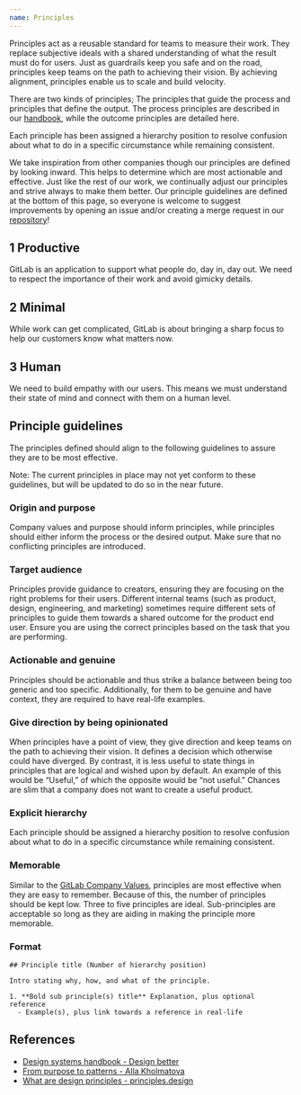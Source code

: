```yaml
---
name: Principles
---
```


Principles act as a reusable standard for teams to measure their work. They replace subjective ideals with a shared understanding of what the result must do for users. Just as guardrails keep you safe and on the road, principles keep teams on the path to achieving their vision. By achieving alignment, principles enable us to scale and build velocity.

There are two kinds of principles; The principles that guide the process and principles that define the output. The process principles are described in our [handbook](https://about.gitlab.com/handbook/product/#product-principles), while the outcome principles are detailed here.

Each principle has been assigned a hierarchy position to resolve confusion about what to do in a specific circumstance while remaining consistent.

We take inspiration from other companies though our principles are defined by looking inward. This helps to determine which are most actionable and effective. Just like the rest of our work, we continually adjust our principles and strive always to make them better. Our principle guidelines are defined at the bottom of this page, so everyone is welcome to suggest improvements by opening an issue and/or creating a merge request in our [repository](https://gitlab.com/gitlab-org/design.gitlab.com)!

## 1 Productive

GitLab is an application to support what people do, day in, day out. We need to respect the importance of their work and avoid gimicky details.

<!--
 1. **Bold sub principle(s) title** Explanation, plus optional reference
  - Example(s), plus link towards a reference in real-life
-->

## 2 Minimal

While work can get complicated, GitLab is about bringing a sharp focus to help our customers know what matters now.

<!--
 1. **Bold sub principle(s) title** Explanation, plus optional reference
  - Example(s), plus link towards a reference in real-life
-->

## 3 Human

We need to build empathy with our users. This means we must understand their state of mind and connect with them on a human level.

<!--
1. **Bold sub principle(s) title** Explanation, plus optional reference
  - Example(s), plus link towards a reference in real-life
-->

## Principle guidelines

The principles defined should align to the following guidelines to assure they are to be most effective.

Note: The current principles in place may not yet conform to these guidelines, but will be updated to do so in the near future.

### Origin and purpose

Company values and purpose should inform principles, while principles should either inform the process or the desired output. Make sure that no conflicting principles are introduced.

### Target audience

Principles provide guidance to creators, ensuring they are focusing on the right problems for their users. Different internal teams (such as product, design, engineering, and marketing) sometimes require different sets of principles to guide them towards a shared outcome for the product end user. Ensure you are using the correct principles based on the task that you are performing.

### Actionable and genuine

Principles should be actionable and thus strike a balance between being too generic and too specific. Additionally, for them to be genuine and have context, they are required to have real-life examples.

### Give direction by being opinionated

When principles have a point of view, they give direction and keep teams on the path to achieving their vision. It defines a decision which otherwise could have diverged. By contrast, it is less useful to state things in principles that are logical and wished upon by default. An example of this would be “Useful,” of which the opposite would be “not useful.” Chances are slim that a company does not want to create a useful product.

### Explicit hierarchy

Each principle should be assigned a hierarchy position to resolve confusion about what to do in a specific circumstance while remaining consistent.

### Memorable

Similar to the [GitLab Company Values](https://about.gitlab.com/handbook/values/#about-our-values), principles are most effective when they are easy to remember. Because of this, the number of principles should be kept low. Three to five principles are ideal. Sub-principles are acceptable so long as they are aiding in making the principle more memorable.

### Format

```
## Principle title (Number of hierarchy position)

Intro stating why, how, and what of the principle.

1. **Bold sub principle(s) title** Explanation, plus optional reference
  - Example(s), plus link towards a reference in real-life
```
    
## References

- [Design systems handbook - Design better](https://www.designbetter.co/design-systems-handbook/expanding-design-system)
- [From purpose to patterns - Alla Kholmatova](https://speakerdeck.com/craftui/from-purpose-to-patterns)
- [What are design principles - principles.design](https://principles.design/#what-are-design-principles)
